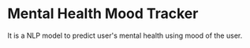 # Mental Health Mood Tracker
It is a NLP model to predict user's mental health using mood of the user.
